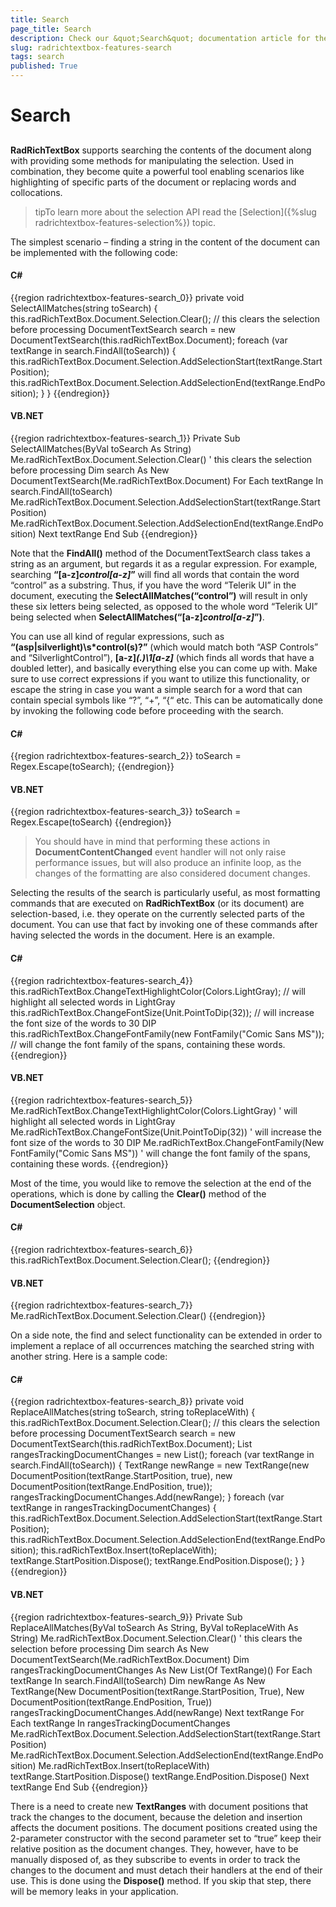 ```yaml
---
title: Search
page_title: Search
description: Check our &quot;Search&quot; documentation article for the RadRichTextBox {{ site.framework_name }} control.
slug: radrichtextbox-features-search
tags: search
published: True
---
```


# Search



## 

__RadRichTextBox__ supports searching the contents of the document along with providing some methods for manipulating the selection. Used in combination, they become quite a powerful tool enabling scenarios like highlighting of specific parts of the document or replacing words and collocations.

>tipTo learn more about the selection API read the [Selection]({%slug radrichtextbox-features-selection%}) topic.

The simplest scenario – finding a string in the content of the document can be implemented with the following code:

#### __C#__

{{region radrichtextbox-features-search_0}}
	private void SelectAllMatches(string toSearch)
	{
	    this.radRichTextBox.Document.Selection.Clear(); // this clears the selection before processing
	    DocumentTextSearch search = new DocumentTextSearch(this.radRichTextBox.Document);
	    foreach (var textRange in search.FindAll(toSearch))
	    {
	        this.radRichTextBox.Document.Selection.AddSelectionStart(textRange.StartPosition);
	        this.radRichTextBox.Document.Selection.AddSelectionEnd(textRange.EndPosition);
	    }
	}
{{endregion}}



#### __VB.NET__

{{region radrichtextbox-features-search_1}}
	Private Sub SelectAllMatches(ByVal toSearch As String)
	 Me.radRichTextBox.Document.Selection.Clear() ' this clears the selection before processing
	 Dim search As New DocumentTextSearch(Me.radRichTextBox.Document)
	 For Each textRange In search.FindAll(toSearch)
	  Me.radRichTextBox.Document.Selection.AddSelectionStart(textRange.StartPosition)
	  Me.radRichTextBox.Document.Selection.AddSelectionEnd(textRange.EndPosition)
	 Next textRange
	End Sub
{{endregion}}



Note that the __FindAll()__ method of the DocumentTextSearch class takes a string as an argument, but regards it as a regular expression. For example, searching __“[a-z]*control[a-z]*”__ will find all words that contain the word “control” as a substring. Thus, if you have the word “Telerik UI” in the document, executing the __SelectAllMatches(“control”)__ will result in only these six letters being selected, as opposed to the whole word “Telerik UI” being selected when __SelectAllMatches(“[a-z]*control[a-z]*”)__.

You can use all kind of regular expressions, such as __“(asp|silverlight)\s*control(s)?”__ (which would match both “ASP Controls” and “SilverlightControl”), __[a-z]*(.)\1[a-z]*__ (which finds all words that have a doubled letter), and basically everything else you can come up with. Make sure to use correct expressions if you want to utilize this functionality, or escape the string in case you want a simple search for a word that can contain special symbols like “?”, “+”, “{“ etc. This can be automatically done by invoking the following code before proceeding with the search.

#### __C#__

{{region radrichtextbox-features-search_2}}
	toSearch = Regex.Escape(toSearch);
{{endregion}}



#### __VB.NET__

{{region radrichtextbox-features-search_3}}
	toSearch = Regex.Escape(toSearch)
{{endregion}}

> You should have in mind that performing these actions in __DocumentContentChanged__ event handler will not only raise performance issues, but will also produce an infinite loop, as the changes of the formatting are also considered document changes.


Selecting the results of the search is particularly useful, as most formatting commands that are executed on __RadRichTextBox__ (or its document) are selection-based, i.e. they operate on the currently selected parts of the document. You can use that fact by invoking one of these commands after having selected the words in the document. Here is an example.

#### __C#__

{{region radrichtextbox-features-search_4}}
	this.radRichTextBox.ChangeTextHighlightColor(Colors.LightGray);  // will highlight all selected words in LightGray
	this.radRichTextBox.ChangeFontSize(Unit.PointToDip(32));   // will increase the font size of the words to 30 DIP
	this.radRichTextBox.ChangeFontFamily(new FontFamily("Comic Sans MS")); // will change the font family of the spans, containing these words.
{{endregion}}



#### __VB.NET__

{{region radrichtextbox-features-search_5}}
	Me.radRichTextBox.ChangeTextHighlightColor(Colors.LightGray) \' will highlight all selected words in LightGray
	Me.radRichTextBox.ChangeFontSize(Unit.PointToDip(32)) \' will increase the font size of the words to 30 DIP
	Me.radRichTextBox.ChangeFontFamily(New FontFamily("Comic Sans MS")) \' will change the font family of the spans, containing these words.
{{endregion}}



Most of the time, you would like to remove the selection at the end of the operations, which is done by calling the __Clear()__ method of the  __DocumentSelection__ object.

#### __C#__

{{region radrichtextbox-features-search_6}}
	this.radRichTextBox.Document.Selection.Clear();
{{endregion}}



#### __VB.NET__

{{region radrichtextbox-features-search_7}}
	Me.radRichTextBox.Document.Selection.Clear()
{{endregion}}



On a side note, the find and select functionality can be extended in order to implement a replace of all occurrences matching the searched string with another string. Here is a sample code:

#### __C#__

{{region radrichtextbox-features-search_8}}
	private void ReplaceAllMatches(string toSearch, string toReplaceWith)
	{
	    this.radRichTextBox.Document.Selection.Clear(); // this clears the selection before processing
	    DocumentTextSearch search = new DocumentTextSearch(this.radRichTextBox.Document);
	    List<TextRange> rangesTrackingDocumentChanges = new List<TextRange>();
	    foreach (var textRange in search.FindAll(toSearch))
	    {
	        TextRange newRange = new TextRange(new DocumentPosition(textRange.StartPosition, true), new DocumentPosition(textRange.EndPosition, true));
	        rangesTrackingDocumentChanges.Add(newRange);
	    }
	    foreach (var textRange in rangesTrackingDocumentChanges)
	    {
	        this.radRichTextBox.Document.Selection.AddSelectionStart(textRange.StartPosition);
	        this.radRichTextBox.Document.Selection.AddSelectionEnd(textRange.EndPosition);
	        this.radRichTextBox.Insert(toReplaceWith);
	        textRange.StartPosition.Dispose();
	        textRange.EndPosition.Dispose();
	    }
	}
{{endregion}}



#### __VB.NET__

{{region radrichtextbox-features-search_9}}
	Private Sub ReplaceAllMatches(ByVal toSearch As String, ByVal toReplaceWith As String)
	 Me.radRichTextBox.Document.Selection.Clear() \' this clears the selection before processing
	 Dim search As New DocumentTextSearch(Me.radRichTextBox.Document)
	 Dim rangesTrackingDocumentChanges As New List(Of TextRange)()
	 For Each textRange In search.FindAll(toSearch)
	  Dim newRange As New TextRange(New DocumentPosition(textRange.StartPosition, True), New DocumentPosition(textRange.EndPosition, True))
	  rangesTrackingDocumentChanges.Add(newRange)
	 Next textRange
	 For Each textRange In rangesTrackingDocumentChanges
	  Me.radRichTextBox.Document.Selection.AddSelectionStart(textRange.StartPosition)
	  Me.radRichTextBox.Document.Selection.AddSelectionEnd(textRange.EndPosition)
	  Me.radRichTextBox.Insert(toReplaceWith)
	  textRange.StartPosition.Dispose()
	  textRange.EndPosition.Dispose()
	 Next textRange
	End Sub
{{endregion}}



There is a need to create new __TextRanges__ with document positions that track the changes to the document, because the deletion and insertion affects the document positions. The document positions created using the 2-parameter constructor with the second parameter set to “true” keep their relative position as the document changes. They, however, have to be manually disposed of, as they subscribe to events in order to track the changes to the document and must detach their handlers at the end of their use. This is done using the __Dispose()__ method. If you skip that step, there will be memory leaks in your application.
